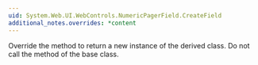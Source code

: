```yaml
---
uid: System.Web.UI.WebControls.NumericPagerField.CreateField
additional_notes.overrides: *content
---
```


<p>Override the <xref href="System.Web.UI.WebControls.NumericPagerField.CreateField"></xref> method to return a new instance of the derived class. Do not call the <xref href="System.Web.UI.WebControls.NumericPagerField.CreateField"></xref> method of the base class.</p>


